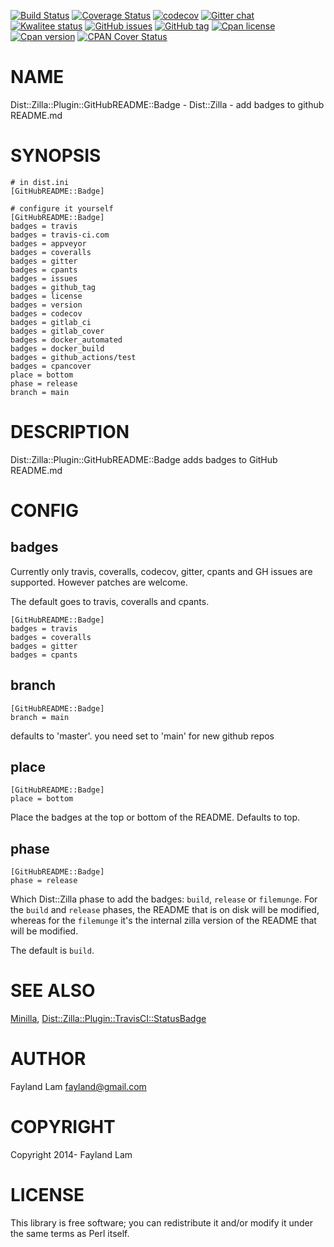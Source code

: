 [![Build Status](https://travis-ci.org/fayland/perl-Dist-Zilla-Plugin-GitHubREADME-Badge.svg?branch=master)](https://travis-ci.org/fayland/perl-Dist-Zilla-Plugin-GitHubREADME-Badge)
[![Coverage Status](https://coveralls.io/repos/fayland/perl-Dist-Zilla-Plugin-GitHubREADME-Badge/badge.svg?branch=master)](https://coveralls.io/r/fayland/perl-Dist-Zilla-Plugin-GitHubREADME-Badge?branch=master)
[![codecov](https://codecov.io/gh/fayland/perl-Dist-Zilla-Plugin-GitHubREADME-Badge/branch/master/graph/badge.svg)](https://codecov.io/gh/fayland/perl-Dist-Zilla-Plugin-GitHubREADME-Badge)
[![Gitter chat](https://badges.gitter.im/Join%20Chat.svg)](https://gitter.im/fayland/perl-Dist-Zilla-Plugin-GitHubREADME-Badge)
[![Kwalitee status](https://cpants.cpanauthors.org/dist/Dist-Zilla-Plugin-GitHubREADME-Badge.png)](https://cpants.cpanauthors.org/dist/Dist-Zilla-Plugin-GitHubREADME-Badge)
[![GitHub issues](https://img.shields.io/github/issues/fayland/perl-Dist-Zilla-Plugin-GitHubREADME-Badge.svg)](https://github.com/fayland/perl-Dist-Zilla-Plugin-GitHubREADME-Badge/issues)
[![GitHub tag](https://img.shields.io/github/tag/fayland/perl-Dist-Zilla-Plugin-GitHubREADME-Badge.svg)]()
[![Cpan license](https://img.shields.io/cpan/l/Dist-Zilla-Plugin-GitHubREADME-Badge.svg)](https://metacpan.org/release/Dist-Zilla-Plugin-GitHubREADME-Badge)
[![Cpan version](https://img.shields.io/cpan/v/Dist-Zilla-Plugin-GitHubREADME-Badge.svg)](https://metacpan.org/release/Dist-Zilla-Plugin-GitHubREADME-Badge)
[![CPAN Cover Status](https://cpancoverbadge.perl-services.de/Dist-Zilla-Plugin-GitHubREADME-Badge-0.34)](https://cpancoverbadge.perl-services.de/Dist-Zilla-Plugin-GitHubREADME-Badge-0.34)

# NAME

Dist::Zilla::Plugin::GitHubREADME::Badge - Dist::Zilla - add badges to github README.md

# SYNOPSIS

    # in dist.ini
    [GitHubREADME::Badge]

    # configure it yourself
    [GitHubREADME::Badge]
    badges = travis
    badges = travis-ci.com
    badges = appveyor
    badges = coveralls
    badges = gitter
    badges = cpants
    badges = issues
    badges = github_tag
    badges = license
    badges = version
    badges = codecov
    badges = gitlab_ci
    badges = gitlab_cover
    badges = docker_automated
    badges = docker_build
    badges = github_actions/test
    badges = cpancover
    place = bottom
    phase = release
    branch = main

# DESCRIPTION

Dist::Zilla::Plugin::GitHubREADME::Badge adds badges to GitHub README.md

# CONFIG

## badges

Currently only travis, coveralls, codecov, gitter, cpants and GH issues are
supported. However patches are welcome.

The default goes to travis, coveralls and cpants.

    [GitHubREADME::Badge]
    badges = travis
    badges = coveralls
    badges = gitter
    badges = cpants

## branch

    [GitHubREADME::Badge]
    branch = main

defaults to 'master'. you need set to 'main' for new github repos

## place

    [GitHubREADME::Badge]
    place = bottom

Place the badges at the top or bottom of the README. Defaults to top.

## phase

    [GitHubREADME::Badge]
    phase = release

Which Dist::Zilla phase to add the badges: `build`, `release` or `filemunge`.
For the `build` and `release` phases, the README that is on disk will
be modified, whereas for the `filemunge` it's the internal zilla version of
the README that will be modified.

The default is `build`.

# SEE ALSO

[Minilla](https://metacpan.org/pod/Minilla), [Dist::Zilla::Plugin::TravisCI::StatusBadge](https://metacpan.org/pod/Dist%3A%3AZilla%3A%3APlugin%3A%3ATravisCI%3A%3AStatusBadge)

# AUTHOR

Fayland Lam <fayland@gmail.com>

# COPYRIGHT

Copyright 2014- Fayland Lam

# LICENSE

This library is free software; you can redistribute it and/or modify
it under the same terms as Perl itself.
